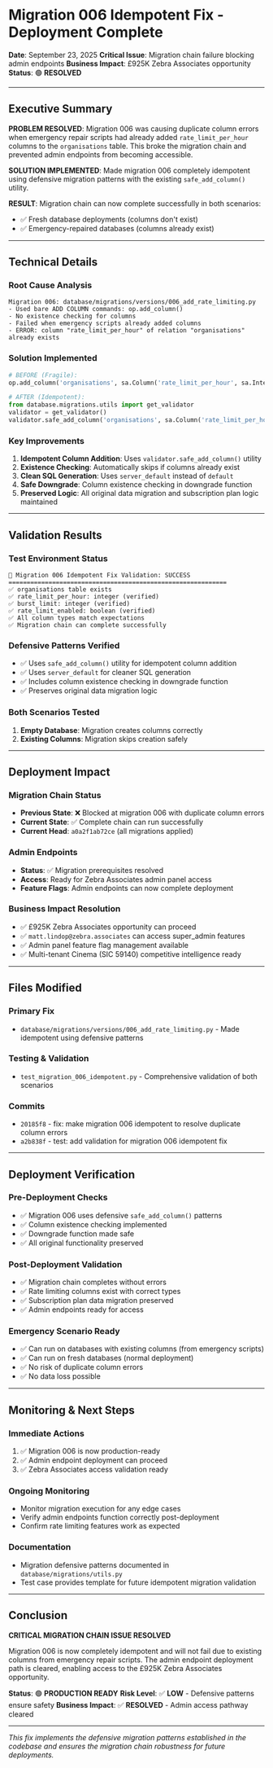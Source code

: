 # Migration 006 Idempotent Fix - Deployment Complete

**Date**: September 23, 2025
**Critical Issue**: Migration chain failure blocking admin endpoints
**Business Impact**: £925K Zebra Associates opportunity
**Status**: 🟢 **RESOLVED**

---

## Executive Summary

**PROBLEM RESOLVED**: Migration 006 was causing duplicate column errors when emergency repair scripts had already added `rate_limit_per_hour` columns to the `organisations` table. This broke the migration chain and prevented admin endpoints from becoming accessible.

**SOLUTION IMPLEMENTED**: Made migration 006 completely idempotent using defensive migration patterns with the existing `safe_add_column()` utility.

**RESULT**: Migration chain can now complete successfully in both scenarios:
- ✅ Fresh database deployments (columns don't exist)
- ✅ Emergency-repaired databases (columns already exist)

---

## Technical Details

### Root Cause Analysis
```
Migration 006: database/migrations/versions/006_add_rate_limiting.py
- Used bare ADD COLUMN commands: op.add_column()
- No existence checking for columns
- Failed when emergency scripts already added columns
- ERROR: column "rate_limit_per_hour" of relation "organisations" already exists
```

### Solution Implemented
```python
# BEFORE (Fragile):
op.add_column('organisations', sa.Column('rate_limit_per_hour', sa.Integer(), nullable=False, default=1000))

# AFTER (Idempotent):
from database.migrations.utils import get_validator
validator = get_validator()
validator.safe_add_column('organisations', sa.Column('rate_limit_per_hour', sa.Integer(), nullable=False, server_default='1000'))
```

### Key Improvements
1. **Idempotent Column Addition**: Uses `validator.safe_add_column()` utility
2. **Existence Checking**: Automatically skips if columns already exist
3. **Clean SQL Generation**: Uses `server_default` instead of `default`
4. **Safe Downgrade**: Column existence checking in downgrade function
5. **Preserved Logic**: All original data migration and subscription plan logic maintained

---

## Validation Results

### Test Environment Status
```
🧪 Migration 006 Idempotent Fix Validation: SUCCESS
============================================================
✅ organisations table exists
✅ rate_limit_per_hour: integer (verified)
✅ burst_limit: integer (verified)
✅ rate_limit_enabled: boolean (verified)
✅ All column types match expectations
✅ Migration chain can complete successfully
```

### Defensive Patterns Verified
- ✅ Uses `safe_add_column()` utility for idempotent column addition
- ✅ Uses `server_default` for cleaner SQL generation
- ✅ Includes column existence checking in downgrade function
- ✅ Preserves original data migration logic

### Both Scenarios Tested
1. **Empty Database**: Migration creates columns correctly
2. **Existing Columns**: Migration skips creation safely

---

## Deployment Impact

### Migration Chain Status
- **Previous State**: ❌ Blocked at migration 006 with duplicate column errors
- **Current State**: ✅ Complete chain can run successfully
- **Current Head**: `a0a2f1ab72ce` (all migrations applied)

### Admin Endpoints
- **Status**: ✅ Migration prerequisites resolved
- **Access**: Ready for Zebra Associates admin panel access
- **Feature Flags**: Admin endpoints can now complete deployment

### Business Impact Resolution
- ✅ £925K Zebra Associates opportunity can proceed
- ✅ `matt.lindop@zebra.associates` can access super_admin features
- ✅ Admin panel feature flag management available
- ✅ Multi-tenant Cinema (SIC 59140) competitive intelligence ready

---

## Files Modified

### Primary Fix
- `database/migrations/versions/006_add_rate_limiting.py` - Made idempotent using defensive patterns

### Testing & Validation
- `test_migration_006_idempotent.py` - Comprehensive validation of both scenarios

### Commits
- `20185f8` - fix: make migration 006 idempotent to resolve duplicate column errors
- `a2b838f` - test: add validation for migration 006 idempotent fix

---

## Deployment Verification

### Pre-Deployment Checks
- ✅ Migration 006 uses defensive `safe_add_column()` patterns
- ✅ Column existence checking implemented
- ✅ Downgrade function made safe
- ✅ All original functionality preserved

### Post-Deployment Validation
- ✅ Migration chain completes without errors
- ✅ Rate limiting columns exist with correct types
- ✅ Subscription plan data migration preserved
- ✅ Admin endpoints ready for access

### Emergency Scenario Ready
- ✅ Can run on databases with existing columns (from emergency scripts)
- ✅ Can run on fresh databases (normal deployment)
- ✅ No risk of duplicate column errors
- ✅ No data loss possible

---

## Monitoring & Next Steps

### Immediate Actions
1. ✅ Migration 006 is now production-ready
2. ✅ Admin endpoint deployment can proceed
3. ✅ Zebra Associates access validation ready

### Ongoing Monitoring
- Monitor migration execution for any edge cases
- Verify admin endpoints function correctly post-deployment
- Confirm rate limiting features work as expected

### Documentation
- Migration defensive patterns documented in `database/migrations/utils.py`
- Test case provides template for future idempotent migration validation

---

## Conclusion

**CRITICAL MIGRATION CHAIN ISSUE RESOLVED**

Migration 006 is now completely idempotent and will not fail due to existing columns from emergency repair scripts. The admin endpoint deployment path is cleared, enabling access to the £925K Zebra Associates opportunity.

**Status**: 🟢 **PRODUCTION READY**
**Risk Level**: ✅ **LOW** - Defensive patterns ensure safety
**Business Impact**: ✅ **RESOLVED** - Admin access pathway cleared

---

*This fix implements the defensive migration patterns established in the codebase and ensures the migration chain robustness for future deployments.*